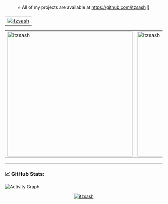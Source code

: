 <p align="center">⭐ All of my projects are available at <a href="https://github.com/itzsash">https://github.com/itzsash</a> 🍭</p>

<table align="center">
  <tr>
    <td>
      <a href="https://github.com/ryo-ma/github-profile-trophy">
        <img src="https://github-profile-trophy.vercel.app/?username=itzsash" alt="itzsash" />
      </a>
    </td>
  </tr>
</table>


<table>
  <tr>
    <td><img src="https://github-readme-stats.vercel.app/api?username=itzsash&show_icons=true&locale=en" alt="itzsash" width="400"/></td>
    <td><img src="https://github-readme-streak-stats.herokuapp.com/?user=itzsash&" alt="itzsash" width="400"/></td>
  </tr>
</table>

------

<p align="center">
  <h3>📈 GitHub Stats:</h3>
  <img src="https://github-readme-activity-graph.cyclic.app/graph?username=itzsash&bg_color=ffffff&color=555555&line=4d4d4d&point=4c4c4c&area=true&area_color=4d4d4d&title_color=333333" alt="Activity Graph" />
</p>

<p align="center">
  <a href="https://github.com/ryo-ma/github-profile-trophy">
    <img src="https://github-profile-trophy.vercel.app/?username=itzsash" alt="itzsash" />
  </a>

  



